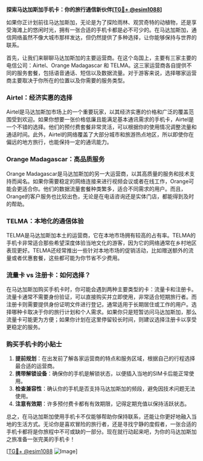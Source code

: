 **探索马达加斯加手机卡：你的旅行通信新伙伴[[TG💪+ @esim1088](https://t.me/s/esim1088)]**

如果你正计划前往马达加斯加，无论是为了探险雨林、观赏奇特的动植物，还是享受海滩上的悠闲时光，拥有一张合适的手机卡都是必不可少的。在马达加斯加，通信网络虽然不像大城市那样发达，但仍然提供了多种选择，让你能够保持与世界的联系。

首先，让我们来聊聊马达加斯加的主要运营商。在这个岛国上，主要有三家主要的电信公司：Airtel、Orange Madagascar 和 TELMA。这三家运营商各自提供不同的服务套餐，包括语音通话、短信以及数据流量。对于游客来说，选择哪家运营商主要取决于你所在的位置以及你需要的服务类型。

### **Airtel：经济实惠的选择**

Airtel是马达加斯加市场上的一个重要玩家，以其经济实惠的价格和广泛的覆盖范围受到欢迎。如果你想要一张价格低廉且能满足基本通讯需求的手机卡，Airtel是一个不错的选择。他们的预付费套餐非常灵活，可以根据你的使用情况调整流量和通话时间。此外，Airtel的网络覆盖了大部分城市和旅游热点地区，所以即使你在偏远的地方旅行，也能保持一定的通讯能力。

### **Orange Madagascar：高品质服务**

Orange Madagascar是马达加斯加的另一大运营商，以其高质量的服务和技术支持而闻名。如果你需要稳定的网络连接来进行视频会议或者在线工作，Orange可能会更适合你。他们的数据流量套餐种类繁多，适合不同需求的用户。而且，Orange的客户服务也比较出色，无论是在电话咨询还是实体门店，都能得到及时的帮助。

### **TELMA：本地化的通信体验**

TELMA是马达加斯加本土的运营商，它在本地市场拥有较高的占有率。TELMA的手机卡非常适合那些希望深度体验当地文化的游客，因为它的网络通常在乡村地区表现更好。TELMA还经常推出一些针对本地市场的促销活动，比如赠送额外的流量或者优惠套餐，这些都可能为你节省不少费用。

### **流量卡 vs 注册卡：如何选择？**

在马达加斯加购买手机卡时，你可能会遇到两种主要类型的卡：流量卡和注册卡。流量卡通常不需要身份验证，可以直接购买并立即使用，非常适合短期旅行者。而注册卡则需要提供身份证明文件进行登记，通常适用于长期居住或工作的用户。选择哪种卡取决于你的旅行计划和个人需求。如果你只是短暂访问马达加斯加，那么流量卡可能更为方便；如果你计划在这里停留较长时间，则建议选择注册卡以享受更稳定的服务。

### **购买手机卡的小贴士**

1. **提前规划**：在出发前了解各家运营商的特点和服务区域，根据自己的行程选择最合适的运营商。
2. **携带解锁设备**：确保你的手机是解锁状态，以便插入当地的SIM卡后能正常使用。
3. **检查兼容性**：确认你的手机是否支持马达加斯加的频段，避免因技术问题无法使用。
4. **注意有效期**：许多预付费卡都有有效期限，记得定期充值以保持活跃状态。

总之，在马达加斯加使用手机卡不仅能够帮助你保持联系，还能让你更好地融入当地的生活方式。无论你是喜欢冒险的旅行者，还是寻找宁静的度假者，一张合适的手机卡都将是你旅程中不可或缺的一部分。现在就行动起来吧，为你的马达加斯加之旅准备一张完美的手机卡！

[[TG💪+ @esim1088](https://t.me/s/esim1088) ![Image](https://i.postimg.cc/4NQfJmqS/Snipaste-2025-05-13-00-14-12.png)]